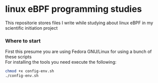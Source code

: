 # linux eBPF programming studies

This repositorie stores files I write while studying about linux eBPF in my scientific initiation project

### Where to start
First this presume you are using Fedora GNU/Linux for using a bunch of these scripts\
For installing the tools you need execute the following:
```bash
chmod +x config-env.sh
./config-env.sh
```
